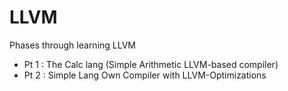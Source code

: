 # LLVM

Phases through learning LLVM

- Pt 1 : The Calc lang (Simple Arithmetic LLVM-based compiler)
- Pt 2 : Simple Lang Own Compiler with LLVM-Optimizations

